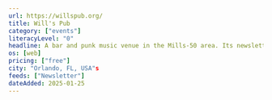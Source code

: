 ```yaml
---
url: https://willspub.org/
title: Will's Pub
category: ["events"]
literacyLevel: "0"
headline: A bar and punk music venue in the Mills-50 area. Its newsletter and website also cover its adjacent venues, Lil' Indies and Dirty Laundry.
os: [web]
pricing: ["free"]
city: "Orlando, FL, USA"s
feeds: ["Newsletter"]
dateAdded: 2025-01-25
---
```

